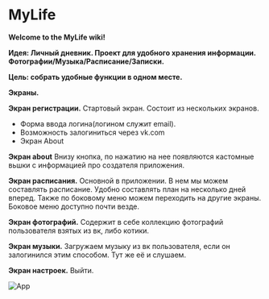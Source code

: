 # MyLife
**Welcome to the MyLife wiki!**

**Идея: Личный дневник. Проект для удобного хранения информации. Фотографии/Музыка/Расписание/Записки.**

**Цель: собрать удобные функции в одном месте.** 


**Экраны.**

**Экран регистрации.**
Стартовый экран. Состоит из нескольких экранов.
* Форма ввода логина(логином служит email). 
* Возможность залогиниться через vk.com
* Экран About

**Экран about**
Внизу кнопка, по нажатию на нее появляются кастомные вьшки с информацией про создателя приложения.

**Экран расписания.**
Основной в приложении. В нем мы можем составлять расписание. Удобно составлять план на несколько дней вперед. Также по боковому меню можем переходить на другие экраны. Боковое меню доступно почти везде.

**Экран фотографий.**
Содержит в себе коллекцию фотографий пользователя взятых из вк, либо котики.

**Экран музыки.**
Загружаем музыку из вк пользователя, если он залогинился этим способом. Тут же её и слушаем. 

**Экран настроек.**
Выйти.

![App](https://pp.vk.me/c630321/v630321028/305c7/RR3RfogZWdA.jpg)

